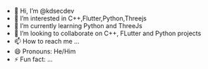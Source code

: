 - 👋 Hi, I’m @kdsecdev
- 👀 I’m interested in C++,Flutter,Python,Threejs
- 🌱 I’m currently learning Python and ThreeJs
- 💞️ I’m looking to collaborate on C++, FLutter and Python projects
- 📫 How to reach me ...
- 😄 Pronouns: He/Him
- ⚡ Fun fact: ...

<!---
kdsecdev/kdsecdev is a ✨ special ✨ repository because its `README.md` (this file) appears on your GitHub profile.
You can click the Preview link to take a look at your changes.
--->
